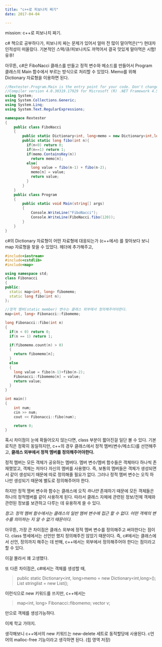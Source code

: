 ```yaml
---
title: "c++로 피보나치 짜기"
date: 2017-04-04

---
```


mission: c++로 피보나치 짜기.

c# 책으로 공부하다가, 피보나치 짜는 문제가 있어서 얼마 전 많이 말아먹은(^^) 현대차 인적성이 떠올랐다. 기본적인 스택/큐/피보나치도 까먹어서 결국 맛있게 말아먹은 시험! 유후!

아무튼, c#은 FiboNacci 클래스를 만들고 정적 변수와 메소드를 만들어서 Program 클래스의 Main 함수에서 부르는 방식으로 처리할 수 있었다. Memo를 위해 Dictionary 자료형을 이용하면 된다.

```csharp
//Rextester.Program.Main is the entry point for your code. Don't change it.
//Compiler version 4.0.30319.17929 for Microsoft (R) .NET Framework 4.5
using System;
using System.Collections.Generic;
using System.Linq;
using System.Text.RegularExpressions;

namespace Rextester
{
    public class FiboNacci
    {
        public static Dictionary<int, long>memo = new Dictionary<int,long>();
        public static long fibo(int n){
          if(n<0) return 0;
          if(n==1) return 1;
          if(memo.ContainsKey(n))
            return memo[n];
          else{
            long value = fibo(n-1) + fibo(n-2);
            memo[n] = value;
            return value;
          }
        }
    }
    public class Program
    {
        public static void Main(string[] args)
        {
            Console.WriteLine("FiboNacci");
            Console.WriteLine(FiboNacci.fibo(120));
        }
    }
}
```

c#의 Dictionary 자료형이 어떤 자료형에 대응되는가 (c++에서) 를 찾아보다 보니 map 자료형을 찾을 수 있었다. 헤더에 추가해주고,
```c++
#include<iostream>
#include<cstdlib>
#include<map>

using namespace std;
class Fibonacci
{
public:
  static map<int, long> fibomemo;
  static long fibo(int n);
};

//정적 멤버(static member) 변수는 클래스 외부에서 정의해주어야한다.
map<int, long> Fibonacci::fibomemo;

long Fibonacci::fibo(int n)
{
  if(n < 0) return 0;
  if(n == 1) return 1;

  if(fibomemo.count(n) > 0)
  {
    return fibomemo[n];
  }
  else
  {
    long value = fibo(n-1)+fibo(n-2);
    Fibonacci::fibomemo[n] = value;
    return value;
  }
}

int main()
{
    int num;
    cin >> num;
    cout << Fibonacci::fibo(num);

    return 0;
}
```

혹시 차이점이 눈에 확들어오지 않는다면, class 부분이 짧아진걸 일단 볼 수 있다. 기본 로직은 정확히 동일하지만, c++의 경우 클래스에서 정적 멤버(변수/메소드)를 선언해주고, **클래스 외부에서 정적 멤버를 정의해주어야한다.**

정적 멤버는 모든 객체가 공유하는 멤버다. 멤버 변수/멤버 함수들은 객체마다 하나씩 존재했었고, 객체는 저마다 자신의 멤버를 사용했다. 즉, 보통의 멤버들은 객체가 생성되면서 같이 생성되기 때문에 따로 정의해줄 필요가 없다. 그러나 정적 멤버 변수는 오직 하나만 생성되기 때문에 별도로 정의해주어야 한다.

하지만 정적 멤버 변수와 함수는 클래스에 오직 *하나만* 존재하기 때문에 모든 객체들은 하나의 정적멤버를 같이 사용하게 된다. 따라서 클래스 자체에 관련된 정보/전체 객체와 관련된 정보를 보관하고 다루는 데 유용하게 쓸 수 있다.

*참고: 정적 멤버 함수에서는 클래스의 일반 멤버 변수에 접근 할 수 없다. 어떤 객체의 변수를 의미하는 지 알 수 없기 때문이다.*

아무튼, 가장 큰 차이점은 클래스 외부에 정적 멤버 변수를 정의해주고 써야한다는 점이다. class 명세에서는 선언만 했지 정의해주진 않았기 때문이다. 즉, c#에서는 클래스에서 선언, 정의까지 해주는 데 반해, c++에서는 외부에서 정의해주어야 한다는 점이라고 할 수 있다.

이걸 몰라서 꽤 고생했다.

또 다른 차이점은, c#에서는 객체를 생성할 때,

> public static Dictionary<int, long>memo = new Dictionary<int,long>();
List<string> stringlist = new List<string>();

이런식으로 new 키워드를 쓰지만, c++에서는

> map<int, long> Fibonacci::fibomemo;
vector<int> v;

만으로 객체를 생성가능하다.

이제 학교 가야지.

생각해보니 c++에서의 new 키워드는 new-delete 세트로 동적할당에 사용된다. c언어의 malloc-free 기능이라고 생각하면 된다. (힙 영역 저장)
